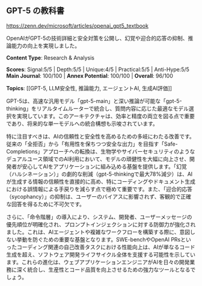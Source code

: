 ## GPT-5 の教科書

https://zenn.dev/microsoft/articles/openai_gpt5_textbook

OpenAIがGPT-5の技術詳細と安全対策を公開し、幻覚や迎合的応答の抑制、推論能力の向上を実現しました。

**Content Type**: Research & Analysis

**Scores**: Signal:5/5 | Depth:5/5 | Unique:4/5 | Practical:5/5 | Anti-Hype:5/5
**Main Journal**: 100/100 | **Annex Potential**: 100/100 | **Overall**: 96/100

**Topics**: [[GPT-5, LLM安全性, 推論能力, エージェントAI, 生成AI評価]]

GPT-5は、高速な汎用モデル「gpt-5-main」と深い推論が可能な「gpt-5-thinking」をリアルタイムルーターで統合し、質問内容に応じた最適なモデル選択を実現しています。このアーキテクチャは、効率と精度の両立を図る点で重要であり、将来的な単一モデルへの統合構想も示唆されています。

特に注目すべきは、AIの信頼性と安全性を高めるための多岐にわたる改善です。従来の「全拒否」から「有用性を保ちつつ安全な出力」を目指す「Safe-Completions」アプローチへの転換は、生物学やサイバーセキュリティのようなデュアルユース領域でのAI利用において、モデルの頑健性を大幅に向上させ、開発者が安心してAIをアプリケーションに組み込める基盤を提供します。「幻覚（ハルシネーション）」の劇的な削減（gpt-5-thinkingで最大78%減少）は、AIが生成する情報の信頼性を直接的に高め、特にコーディングやドキュメント生成における誤情報による手戻りを減らす点で極めて重要です。また、「迎合的応答（sycophancy）」の抑制は、ユーザーのバイアスに影響されず、客観的で正確な回答を得るために不可欠です。

さらに、「命令階層」の導入により、システム、開発者、ユーザーメッセージの優先順位が明確化され、プロンプトインジェクションに対する防御力が強化されました。これは、AIエージェントや複雑なワークフローを構築する際に、意図しない挙動を防ぐための重要な基盤となります。SWE-benchやOpenAI PRsといったコーディング関連の自己改善タスクにおける性能向上は、AIが単なるコード生成を超え、ソフトウェア開発ライフサイクル全体を支援する可能性を示しています。これらの進化は、ウェブアプリケーションエンジニアがAIを日々の開発業務に深く統合し、生産性とコード品質を向上させるための強力なツールとなるでしょう。